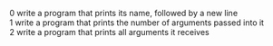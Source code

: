 0 write a program that prints its name, followed by a new line  
1 write a program that prints the number of arguments passed into it  
2 write a program that prints all arguments it receives  
